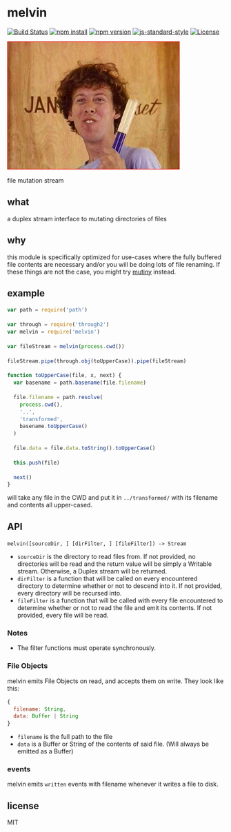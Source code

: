 # melvin

[![Build Status](http://img.shields.io/travis/jarofghosts/melvin.svg?style=flat-square)](https://travis-ci.org/jarofghosts/melvin)
[![npm install](http://img.shields.io/npm/dm/melvin.svg?style=flat-square)](https://www.npmjs.org/package/melvin)
[![npm version](https://img.shields.io/npm/v/melvin.svg?style=flat-square)](https://www.npmjs.org/package/melvin)
[![js-standard-style](https://img.shields.io/badge/code%20style-standard-brightgreen.svg?style=flat-square)](https://github.com/feross/standard)
[![License](https://img.shields.io/npm/l/melvin.svg?style=flat-square)](https://github.com/jarofghosts/melvin/blob/master/LICENSE)

![Melvin](melvin.jpg)

file mutation stream

## what

a duplex stream interface to mutating directories of files

## why

this module is specifically optimized for use-cases where the fully buffered
file contents are necessary and/or you will be doing lots of file renaming. If
these things are not the case, you might try [mutiny](http://npm.im/mutiny)
instead.

## example

```js
var path = require('path')

var through = require('through2')
var melvin = require('melvin')

var fileStream = melvin(process.cwd())

fileStream.pipe(through.obj(toUpperCase)).pipe(fileStream)

function toUpperCase(file, x, next) {
  var basename = path.basename(file.filename)

  file.filename = path.resolve(
    process.cwd(),
    '..',
    'transformed',
    basename.toUpperCase()
  )

  file.data = file.data.toString().toUpperCase()

  this.push(file)

  next()
}
```

will take any file in the CWD and put it in `../transformed/` with its filename
and contents all upper-cased.

## API

`melvin([sourceDir, ] [dirFilter, ] [fileFilter]) -> Stream`

* `sourceDir` is the directory to read files from. If not provided, no
  directories will be read and the return value will be simply a Writable
  stream. Otherwise, a Duplex stream will be returned.
* `dirFilter` is a function that will be called on every encountered directory
  to determine whether or not to descend into it. If not provided, every
  directory will be recursed into.
* `fileFilter` is a function that will be called with every file encountered
  to determine whether or not to read the file and emit its contents. If not
  provided, every file will be read.

### Notes

* The filter functions must operate synchronously.

### File Objects

melvin emits File Objects on read, and accepts them on write. They look like
this:

```js
{
  filename: String,
  data: Buffer | String
}
```

* `filename` is the full path to the file
* `data` is a Buffer or String of the contents of said file. (Will always be
  emitted as a Buffer)

### events

melvin emits `written` events with filename whenever it writes a file to disk.

## license

MIT
